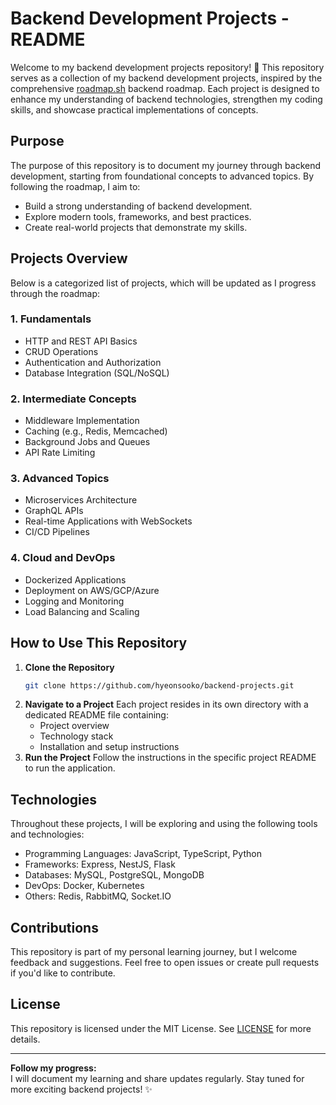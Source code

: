 # Backend Development Projects - README

Welcome to my backend development projects repository! 🚀 This repository serves as a collection of my backend development projects, inspired by the comprehensive [roadmap.sh](https://roadmap.sh) backend roadmap. Each project is designed to enhance my understanding of backend technologies, strengthen my coding skills, and showcase practical implementations of concepts.

## Purpose

The purpose of this repository is to document my journey through backend development, starting from foundational concepts to advanced topics. By following the roadmap, I aim to:

- Build a strong understanding of backend development.
- Explore modern tools, frameworks, and best practices.
- Create real-world projects that demonstrate my skills.

## Projects Overview

Below is a categorized list of projects, which will be updated as I progress through the roadmap:

### 1. **Fundamentals**
- HTTP and REST API Basics
- CRUD Operations
- Authentication and Authorization
- Database Integration (SQL/NoSQL)

### 2. **Intermediate Concepts**
- Middleware Implementation
- Caching (e.g., Redis, Memcached)
- Background Jobs and Queues
- API Rate Limiting

### 3. **Advanced Topics**
- Microservices Architecture
- GraphQL APIs
- Real-time Applications with WebSockets
- CI/CD Pipelines

### 4. **Cloud and DevOps**
- Dockerized Applications
- Deployment on AWS/GCP/Azure
- Logging and Monitoring
- Load Balancing and Scaling

## How to Use This Repository

1. **Clone the Repository**
   ```bash
   git clone https://github.com/hyeonsooko/backend-projects.git
   ```
2. **Navigate to a Project**
   Each project resides in its own directory with a dedicated README file containing:
   - Project overview
   - Technology stack
   - Installation and setup instructions
3. **Run the Project**
   Follow the instructions in the specific project README to run the application.

## Technologies

Throughout these projects, I will be exploring and using the following tools and technologies:
- Programming Languages: JavaScript, TypeScript, Python
- Frameworks: Express, NestJS, Flask
- Databases: MySQL, PostgreSQL, MongoDB
- DevOps: Docker, Kubernetes
- Others: Redis, RabbitMQ, Socket.IO

## Contributions

This repository is part of my personal learning journey, but I welcome feedback and suggestions. Feel free to open issues or create pull requests if you'd like to contribute.

## License

This repository is licensed under the MIT License. See [LICENSE](LICENSE) for more details.

---

**Follow my progress:**  
I will document my learning and share updates regularly. Stay tuned for more exciting backend projects! ✨
